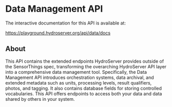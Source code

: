 # Data Management API

The interactive documentation for this API is available at:

https://playground.hydroserver.org/api/data/docs

## About

This API contains the extended endpoints HydroServer provides outside of the SensorThings spec, transforming the overarching HydroServer API layer into a comprehensive data management tool. Specifically, the Data Management API introduces orchestration systems, data archival, and extended metadata such as units, processing levels, result qualifiers, photos, and tagging. It also contains database fields for storing controlled vocabularies. This API offers endpoints to access both your data and data shared by others in your system.
